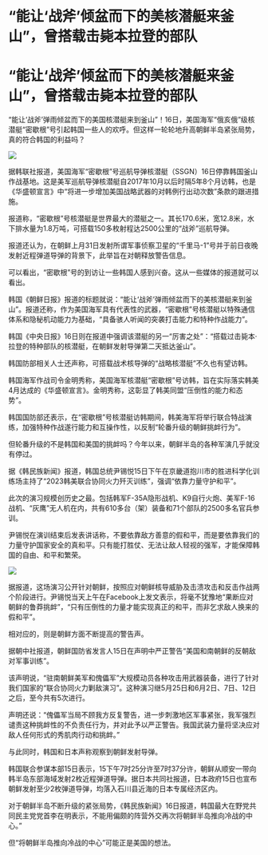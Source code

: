 # “能让‘战斧’倾盆而下的美核潜艇来釜山”，曾搭载击毙本拉登的部队

# “能让‘战斧’倾盆而下的美核潜艇来釜山”，曾搭载击毙本拉登的部队

“能让‘战斧’弹雨倾盆而下的美国核潜艇来到釜山”！16日，美国海军“俄亥俄”级核潜艇“密歇根”号引起韩国一些人的欢呼。但这样一轮轮地升高朝鲜半岛紧张局势，真的符合韩国的利益吗？

![](https://inews.gtimg.com/om_bt/OkiNBGLpReglhu89lKAq1VptTKL7j6Ip6WrexwPADhuJcAA/1000)

据韩联社报道，美国海军“密歇根”号巡航导弹核潜艇（SSGN）16日停靠韩国釜山作战基地。这是美军巡航导弹核潜艇自2017年10月以后时隔5年8个月访韩，也是《华盛顿宣言》中“将进一步增加美国战略武器的对韩例行出动次数”条款的跟进措施。

报道称，“密歇根”号核潜艇是世界最大的潜艇之一。其长170.6米，宽12.8米，水下排水量为1.8万吨，可搭载150多枚射程达2500公里的“战斧”巡航导弹。

报道还认为，在朝鲜上月31日发射所谓军事侦察卫星的“千里马-1”号并于前日夜晚发射近程弹道导弹的背景下，此举旨在对朝释放警告信息。

可以看出，“密歇根”号的到访让一些韩国人感到兴奋。这从一些媒体的报道就可以看出。

韩国《朝鲜日报》报道的标题就说：“能让‘战斧’弹雨倾盆而下的美核潜艇来到釜山”。报道还称，作为美国海军具有代表性的武器，“密歇根”号核潜艇以特殊通信体系和隐秘机动能力为基础，“具备骇人听闻的突袭打击能力和特种作战能力”。

韩国《中央日报》16日则在报道中强调该潜艇的另一“厉害之处”：“搭载过击毙本·拉登的特种部队的核潜艇，在朝鲜发射导弹第二天抵达釜山”。

韩国防部相关人士还声称，可搭载战术核导弹的“战略核潜艇”不久也有望访韩。

韩国海军作战司令金明秀称，美国海军核潜艇“密歇根”号访韩，旨在实际落实韩美4月达成的《华盛顿宣言》。金明秀称，这彰显了韩美同盟“压倒性的能力和态势”。

韩国国防部还表示，在“密歇根”号核潜艇访韩期间，韩美海军将举行联合特战演练，加强特种作战遂行能力和互操作性，以反制“轮番升级的朝鲜挑衅行为”。

但轮番升级的不是韩国和美国的挑衅吗？今年以来，朝鲜半岛的各种军演几乎就没有停过。

据《韩民族新闻》报道，韩国总统尹锡悦15日下午在京畿道抱川市的胜进科学化训练场主持了“2023韩美联合协同火力歼灭训练”，强调“依靠力量守护和平”。

此次的演习规模创历史之最。包括韩军F-35A隐形战机、K9自行火炮、美军F-16战机、“灰鹰”无人机在内，共有610多台（架）装备和71个部队的2500多名官兵参训。

尹锡悦在演训结束后发表讲话称，不要依靠敌方善意的假和平，而是要依靠我们的力量守护国家安全的真和平。只有能打胜仗、无法让敌人轻视的强军，才能保障韩国的自由、和平和繁荣。

![](https://inews.gtimg.com/om_bt/OC8j5Iyqvi4PvQWad-G0dJDNr4_700bdjNhSoUqsMYOdoAA/1000)

据报道，这场演习公开针对朝鲜，按照应对朝鲜核导威胁及击溃攻击和反击作战两个阶段进行。尹锡悦当天上午在Facebook上发文表示，将毫不犹豫地“果断应对朝鲜的鲁莽挑衅”，“只有压倒性的力量才能实现真正的和平，而非乞求敌人换来的假和平”。

相对应的，则是朝鲜方面不断提高的警告声。

据朝中社报道，朝鲜国防省发言人15日在声明中严正警告“美国和南朝鲜的反朝敌对军事训练”。

该声明说，“驻南朝鲜美军和傀儡军”大规模动员各种攻击用武器装备，进行了针对我们国家的“联合协同火力剿敌演习”。这种演习继5月25日和6月2日、7日、12日之后，至今共有5次进行。

声明还说：“傀儡军当局不顾我方反复警告，进一步刺激地区军事紧张，我军强烈谴责这种挑衅性的不负责任行为，并对此予以严正警告。我国武装力量将坚决应对敌人任何形式的秀肌肉行动和挑衅。”

与此同时，韩国和日本声称观察到朝鲜发射导弹。

韩国联合参谋本部15日表示，15下午7时25分许至7时37分许，朝鲜从顺安一带向韩半岛东部海域发射2枚近程弹道导弹。据日本共同社报道，日本政府15日也宣布朝鲜发射至少2枚弹道导弹，均落入石川县近海的日本专属经济区内。

对于朝鲜半岛不断升级的紧张局势，《韩民族新闻》16日报道，韩国最大在野党共同民主党党首李在明表示，不能用偏颇的阵营外交再次将朝鲜半岛推向冷战的中心。”

但“将朝鲜半岛推向冷战的中心”可能正是美国的想法。

